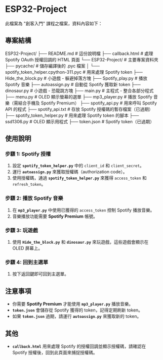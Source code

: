 # ESP32-Project

此檔案為 "創客入門" 課程之檔案，資料內容如下：

## 專案結構

ESP32-Project/
├── README.md # 這份說明檔
├── callback.html # 處理 Spotify OAuth 授權回調的 HTML 頁面
└── ESP32-Project/ # 主要專案資料夾
├── pycache/ # 儲存編譯後的 .pyc 檔案
│ └── spotify_token_helper.cpython-311.pyc # 用來處理 Spotify token
├── Hide_the_block.py # 小遊戲 - 躲避掉落方塊
├── Spotify_play.py # 播放 Spotify 音樂
├── autoassign.py # 自動從 Spotify 獲取新 token
├── dinosaur.py # 小遊戲 - 恐龍跳方塊
├── main.py # 主程式 - 整合各部分程式
├── menu.py # OLED 顯示螢幕的選單
├── mp3_player.py # 播放 Spotify 音樂（需結合手機及 Spotify Premium）
├── spotify_api.py # 用來呼叫 Spotify API 的程式
├── spotify_api.txt # 存放 Spotify 授權碼的暫存檔案（已過期）
├── spotify_token_helper.py # 用來處理 Spotify token 的腳本
├── ssd1306.py # OLED 顯示用程式
├── token.json # Spotify token（已過期）


## 使用說明

### 步驟 1: Spotify 授權

1. 設定 **`spotify_token_helper.py`** 中的 `client_id` 和 `client_secret`。
2. 運行 **`autoassign.py`** 來獲取授權碼（authorization code）。
3. 使用授權碼，通過 **`spotify_token_helper.py`** 來獲得 `access_token` 和 `refresh_token`。

### 步驟 2: 播放 Spotify 音樂

1. 在 **`mp3_player.py`** 中使用已獲得的 `access_token` 控制 Spotify 播放音樂。
2. 音樂播放功能需要 **Spotify Premium** 帳號。

### 步驟 3: 玩遊戲

1. 使用 **`Hide_the_block.py`** 和 **`dinosaur.py`** 來玩遊戲，這些遊戲會顯示在 OLED 屏幕上。

### 步驟 4: 回到主選單

1. 按下返回鍵即可回到主選單。

## 注意事項

- 你需要 **Spotify Premium** 才能使用 **`mp3_player.py`** 播放音樂。
- **`token.json`** 會儲存從 Spotify 獲得的 token，記得定期刷新 token。
- 如果 **`token.json`** 過期，請運行 **`autoassign.py`** 來獲取新的 token。

## 其他

- **`callback.html`** 用來處理 Spotify 的授權回調並顯示授權碼，請確認在 Spotify 授權後，回到此頁面來捕捉授權碼。


